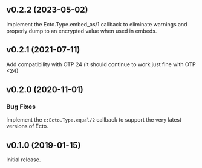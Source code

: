 ## v0.2.2 (2023-05-02)

Implement the Ecto.Type.embed_as/1 callback to eliminate warnings and properly
dump to an encrypted value when used in embeds.

## v0.2.1 (2021-07-11)

Add compatibility with OTP 24 (it should continue to work just fine with OTP <24)

## v0.2.0 (2020-11-01)

### Bug Fixes

Implement the `c:Ecto.Type.equal/2` callback to support the very latest
versions of Ecto.

## v0.1.0 (2019-01-15)

Initial release.
